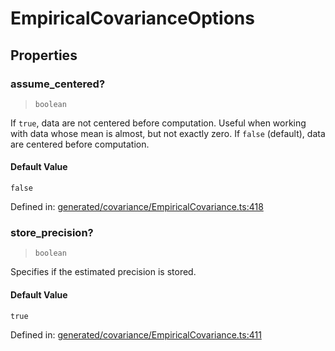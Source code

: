 # EmpiricalCovarianceOptions

## Properties

### assume\_centered?

> `boolean`

If `true`, data are not centered before computation. Useful when working with data whose mean is almost, but not exactly zero. If `false` (default), data are centered before computation.

#### Default Value

`false`

Defined in:  [generated/covariance/EmpiricalCovariance.ts:418](https://github.com/transitive-bullshit/scikit-learn-ts/blob/b59c1ff/packages/sklearn/src/generated/covariance/EmpiricalCovariance.ts#L418)

### store\_precision?

> `boolean`

Specifies if the estimated precision is stored.

#### Default Value

`true`

Defined in:  [generated/covariance/EmpiricalCovariance.ts:411](https://github.com/transitive-bullshit/scikit-learn-ts/blob/b59c1ff/packages/sklearn/src/generated/covariance/EmpiricalCovariance.ts#L411)
